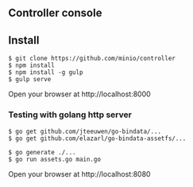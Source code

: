 ## Controller console

## Install

```
$ git clone https://github.com/minio/controller
$ npm install
$ npm install -g gulp
$ gulp serve

```

Open your browser at http://localhost:8000

### Testing with golang http server

```
$ go get github.com/jteeuwen/go-bindata/...
$ go get github.com/elazarl/go-bindata-assetfs/...

$ go generate ./...
$ go run assets.go main.go
```

Open your browser at http://localhost:8080